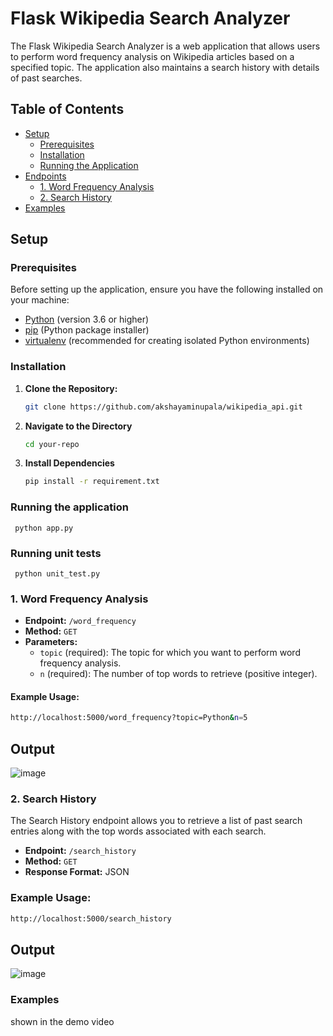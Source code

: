 # Flask Wikipedia Search Analyzer

The Flask Wikipedia Search Analyzer is a web application that allows users to perform word frequency analysis on Wikipedia articles based on a specified topic. The application also maintains a search history with details of past searches.

## Table of Contents

- [Setup](#setup)
  - [Prerequisites](#prerequisites)
  - [Installation](#installation)
  - [Running the Application](#running-the-application)
- [Endpoints](#endpoints)
  - [1. Word Frequency Analysis](#1-word-frequency-analysis)
  - [2. Search History](#2-search-history)
- [Examples](#examples)

## Setup

### Prerequisites

Before setting up the application, ensure you have the following installed on your machine:

- [Python](https://www.python.org/) (version 3.6 or higher)
- [pip](https://pip.pypa.io/en/stable/installation/) (Python package installer)
- [virtualenv](https://pypi.org/project/virtualenv/) (recommended for creating isolated Python environments)

### Installation

1. **Clone the Repository:**

   ```bash
   git clone https://github.com/akshayaminupala/wikipedia_api.git
   ```


2. **Navigate to the Directory**

    ```bash
   cd your-repo
   ```


3. **Install Dependencies**
    ```bash
    pip install -r requirement.txt
    ```


    
### Running the application 
```
 python app.py
```
### Running unit tests
```
 python unit_test.py
```

### 1. Word Frequency Analysis

- **Endpoint:** `/word_frequency`
- **Method:** `GET`
- **Parameters:**
  - `topic` (required): The topic for which you want to perform word frequency analysis.
  - `n` (required): The number of top words to retrieve (positive integer).

#### Example Usage:

```bash
http://localhost:5000/word_frequency?topic=Python&n=5
```
## Output 
![image](https://github.com/akshayaminupala/wikipedia_api/assets/68412892/ee9db75f-d8c6-4a49-ada2-4922907973a3)

### 2. Search History

The Search History endpoint allows you to retrieve a list of past search entries along with the top words associated with each search.

- **Endpoint:** `/search_history`
- **Method:** `GET`
- **Response Format:** JSON

### Example Usage:

```bash
http://localhost:5000/search_history
```
## Output 
![image](https://github.com/akshayaminupala/wikipedia_api/assets/68412892/be3dd103-ba9f-4c73-8df6-8b6532b1992a)


### Examples

shown in the demo video


